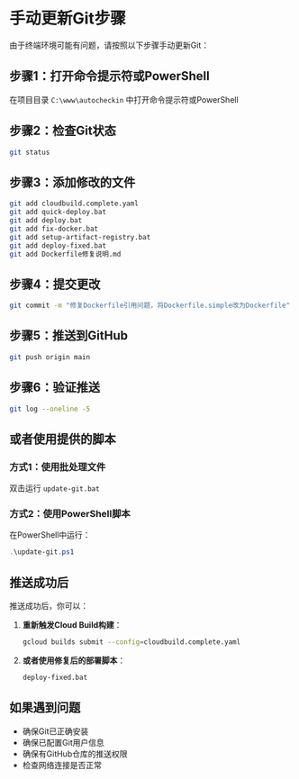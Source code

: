 # 手动更新Git步骤

由于终端环境可能有问题，请按照以下步骤手动更新Git：

## 步骤1：打开命令提示符或PowerShell
在项目目录 `C:\www\autocheckin` 中打开命令提示符或PowerShell

## 步骤2：检查Git状态
```bash
git status
```

## 步骤3：添加修改的文件
```bash
git add cloudbuild.complete.yaml
git add quick-deploy.bat
git add deploy.bat
git add fix-docker.bat
git add setup-artifact-registry.bat
git add deploy-fixed.bat
git add Dockerfile修复说明.md
```

## 步骤4：提交更改
```bash
git commit -m "修复Dockerfile引用问题，将Dockerfile.simple改为Dockerfile"
```

## 步骤5：推送到GitHub
```bash
git push origin main
```

## 步骤6：验证推送
```bash
git log --oneline -5
```

## 或者使用提供的脚本

### 方式1：使用批处理文件
双击运行 `update-git.bat`

### 方式2：使用PowerShell脚本
在PowerShell中运行：
```powershell
.\update-git.ps1
```

## 推送成功后
推送成功后，你可以：

1. **重新触发Cloud Build构建**：
   ```bash
   gcloud builds submit --config=cloudbuild.complete.yaml
   ```

2. **或者使用修复后的部署脚本**：
   ```bash
   deploy-fixed.bat
   ```

## 如果遇到问题
- 确保Git已正确安装
- 确保已配置Git用户信息
- 确保有GitHub仓库的推送权限
- 检查网络连接是否正常 